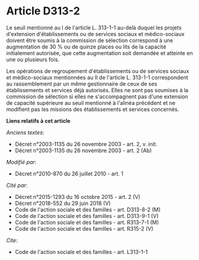 # Article D313-2

Le seuil mentionné au I de l'article L. 313-1-1 au-delà duquel les projets d'extension d'établissements ou de services
sociaux et médico-sociaux doivent être soumis à la commission de sélection correspond à une augmentation de 30 % ou de quinze
places ou lits de la capacité initialement autorisée, que cette augmentation soit demandée et atteinte en une ou plusieurs
fois. 

Les opérations de regroupement d'établissements ou de services sociaux et médico-sociaux mentionnées au II de l'article L.
313-1-1 correspondent au rassemblement par un même gestionnaire de ceux de ses établissements et services déjà autorisés.
Elles ne sont pas soumises à la commission de sélection si elles ne s'accompagnent pas d'une extension de capacité supérieure
au seuil mentionné à l'alinéa précédent et ne modifient pas les missions des établissements et services concernés.

**Liens relatifs à cet article**

_Anciens textes_:

  - Décret n°2003-1135 du 26 novembre 2003 - art. 2, v. init.
  - Décret n°2003-1135 du 26 novembre 2003 - art. 2 (Ab)

_Modifié par_:

  - Décret n°2010-870 du 26 juillet 2010 - art. 1

_Cité par_:

  - Décret n°2015-1293 du 16 octobre 2015 - art. 2 (V)
  - Décret n°2018-552 du 29 juin 2018 (V)
  - Code de l'action sociale et des familles - art. D313-8-2 (M)
  - Code de l'action sociale et des familles - art. D313-9-1 (V)
  - Code de l'action sociale et des familles - art. R313-7-1 (M)
  - Code de l'action sociale et des familles - art. R315-2 (V)

_Cite_:

  - Code de l'action sociale et des familles - art. L313-1-1
